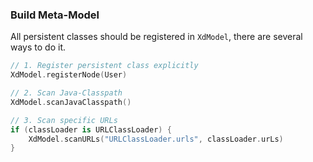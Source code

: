 ### Build Meta-Model

All persistent classes should be registered in `XdModel`, there are several ways to do it.
```kotlin
// 1. Register persistent class explicitly
XdModel.registerNode(User)

// 2. Scan Java-Classpath
XdModel.scanJavaClasspath()

// 3. Scan specific URLs
if (classLoader is URLClassLoader) {
    XdModel.scanURLs("URLClassLoader.urls", classLoader.urLs)
}
```
